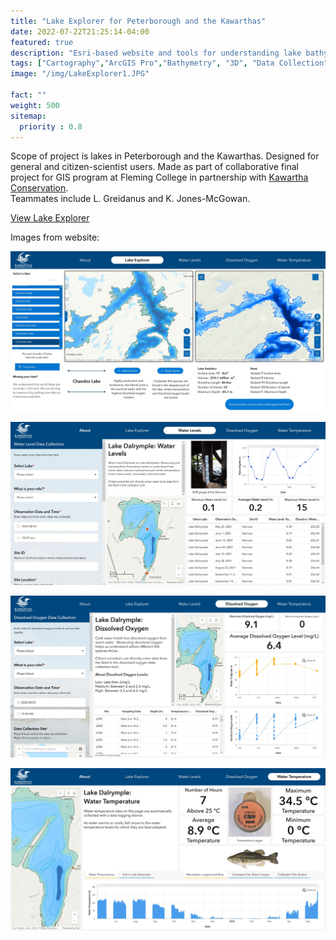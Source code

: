 ```yaml
---
title: "Lake Explorer for Peterborough and the Kawarthas"
date: 2022-07-22T21:25:14-04:00    
featured: true
description: "Esri-based website and tools for understanding lake bathymetry and water quality indicators for lakes within Peterborough and the Kawarthas."
tags: ["Cartography","ArcGIS Pro","Bathymetry", "3D", "Data Collection", "Survey123", "ArcGIS Online"]
image: "/img/LakeExplorer1.JPG"

fact: ""
weight: 500
sitemap:
  priority : 0.8
---
```



Scope of project is lakes in Peterborough and the Kawarthas. Designed for general and citizen-scientist users.
Made as part of collaborative final project for GIS program at Fleming College in partnership with [Kawartha Conservation](https://www.kawarthaconservation.com/en/index.aspx).  
Teammates include L. Greidanus and K. Jones-McGowan.

[View Lake Explorer](https://experience.arcgis.com/experience/eede84d872944e15b3cd7f2a3d313ed1/page/About-/)

Images from website:

![lake explorer image base](/img/LakeExplorer1.JPG "Lake Explorer Interactive Maps")


![lake explorer water levels page](/img/LakeExplorer2.JPG "Lake Dalrymple Water Levels")


![lake explorer dissolved oxygen page](/img/LakeExplorer3.JPG "Lake Dalrymple Dissolved Oxygen")


![lake explorer Water temperature](/img/LakeExplorer4.JPG "Lake Dalrymple Water Temperature")
